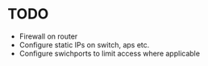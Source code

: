 # TODO

* Firewall on router
* Configure static IPs on switch, aps etc.
* Configure swichports to limit access where applicable
